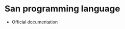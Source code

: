 # **San** programming language
- [Official documentation](https://quantumsheep.github.io/san-documentation)

